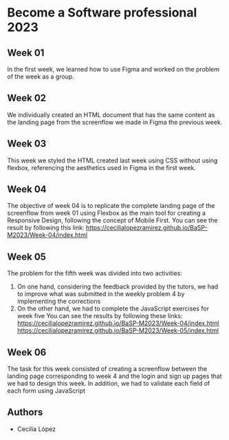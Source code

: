 # Become a Software professional 2023

## Week 01
In the first week, we learned how to use Figma and worked on the problem of the week as a group.

## Week 02
We individually created an HTML document that has the same content as the landing page from the screenflow we made in Figma the previous week.

## Week 03
This week we styled the HTML created last week using CSS without using flexbox, referencing the aesthetics used in Figma in the first week.

## Week 04
The objective of week 04 is to replicate the complete landing page of the screenflow from week 01 using Flexbox as the main tool for creating a Responsive Design, following the concept of Mobile First. You can see the result by following this link: https://cecilialopezramirez.github.io/BaSP-M2023/Week-04/index.html

## Week 05
The problem for the fifth week was divided into two activities:
1. On one hand, considering the feedback provided by the tutors, we had to improve what was submitted in the weekly problem 4 by implementing the corrections
2. On the other hand, we had to complete the JavaScript exercises for week five
You can see the results by following these links:
https://cecilialopezramirez.github.io/BaSP-M2023/Week-04/index.html
https://cecilialopezramirez.github.io/BaSP-M2023/Week-05/index.html

## Week 06
The task for this week consisted of creating a screenflow between the landing page corresponding to week 4 and the login and sign up pages that we had to design this week. In addition, we had to validate each field of each form using JavaScript

## Authors
- Cecilia López